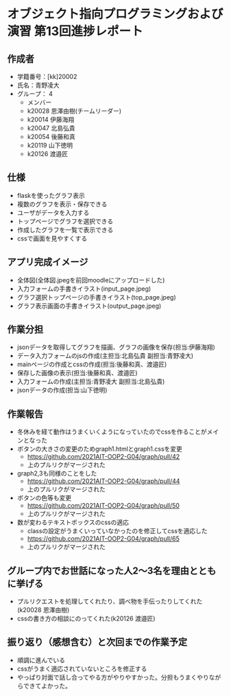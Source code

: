 # オブジェクト指向プログラミングおよび演習 第13回進捗レポート  
  
## 作成者
- 学籍番号：[kk]20002
- 氏名：青野凌大
- グループ： 4
    - メンバー
    - k20028 恩澤由樹(チームリーダー)
    - k20014 伊藤海翔
    - k20047 北島弘貴
    - k20054 後藤和真
    - k20119 山下徳明
    - k20126 渡邉匠  

## 仕様
- flaskを使ったグラフ表示
- 複数のグラフを表示・保存できる
- ユーザがデータを入力する
- トップページでグラフを選択できる
- 作成したグラフを一覧で表示できる
- cssで画面を見やすくする

## アプリ完成イメージ
- 全体図(全体図.jpegを前回moodleにアップロードした)
- 入力フォームの手書きイラスト(input_page.jpeg)
- グラフ選択トップページの手書きイラスト(top_page.jpeg)
- グラフ表示画面の手書きイラスト(output_page.jpeg)

## 作業分担
- jsonデータを取得してグラフを描画、グラフの画像を保存(担当:伊藤海翔)
- データ入力フォームのjsの作成(主担当:北島弘貴 副担当:青野凌大)
- mainページの作成とcssの作成(担当:後藤和真、渡邉匠)
- 保存した画像の表示(担当:後藤和真、渡邉匠)
- 入力フォームの作成(主担当:青野凌大 副担当:北島弘貴)
- jsonデータの作成(担当:山下徳明)

## 作業報告　　
- 冬休みを経て動作はうまくいくようになっていたのでcssを作ることがメインとなった
- ボタンの大きさの変更のためgraph1.htmlとgraph1.cssを変更
  - https://github.com/2021AIT-OOP2-G04/graph/pull/42
  - 上のプルリクがマージされた
- graph2,3も同様のことをした
  - https://github.com/2021AIT-OOP2-G04/graph/pull/44
  - 上のプルリクがマージされた 
- ボタンの色等も変更
  - https://github.com/2021AIT-OOP2-G04/graph/pull/50
  - 上のプルリクがマージされた
- 数が変わるテキストボックスのcssの適応
  - classの設定がうまくいっていなかったのを修正してcssを適応した
  - https://github.com/2021AIT-OOP2-G04/graph/pull/65
  - 上のプルリクがマージされた

## グループ内でお世話になった人2〜3名を理由とともに挙げる
- プルリクエストを処理してくれたり、調べ物を手伝ったりしてくれた(k20028 恩澤由樹)
- cssの書き方の相談にのってくれた(k20126 渡邉匠)

## 振り返り（感想含む）と次回までの作業予定
- 順調に進んでいる
- cssがうまく適応されていないところを修正する
- やっぱり対面で話し合ってやる方がやりやすかった。分担もうまくやりながらできてよかった。
